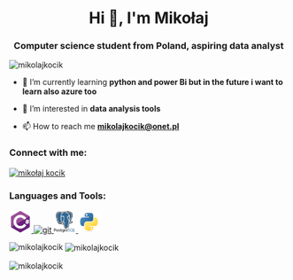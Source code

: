 <h1 align="center">Hi 👋, I'm Mikołaj</h1>
<h3 align="center">Computer science student from Poland, aspiring data analyst</h3>

<p align="left"> <img src="https://komarev.com/ghpvc/?username=mikolajkocik&label=Profile%20views&color=0e75b6&style=flat" alt="mikolajkocik" /> </p>

- 🌱 I’m currently learning **python and power Bi but in the future i want to learn also azure too**

- 👀 I’m interested in **data analysis tools**

- 📫 How to reach me **mikolajkocik@onet.pl**

<h3 align="left">Connect with me:</h3>
<p align="left">
<a href="www.linkedin.com/in/mikołaj-kocik-862b46317" target="blank"><img align="center" src="https://raw.githubusercontent.com/rahuldkjain/github-profile-readme-generator/master/src/images/icons/Social/linked-in-alt.svg" alt="mikołaj kocik" height="30" width="40" /></a>
</p>

<h3 align="left">Languages and Tools:</h3>
<p align="left"> <a href="https://www.w3schools.com/cs/" target="_blank" rel="noreferrer"> <img src="https://raw.githubusercontent.com/devicons/devicon/master/icons/csharp/csharp-original.svg" alt="csharp" width="40" height="40"/> </a> <a href="https://git-scm.com/" target="_blank" rel="noreferrer"> <img src="https://www.vectorlogo.zone/logos/git-scm/git-scm-icon.svg" alt="git" width="40" height="40"/> </a> <a href="https://www.postgresql.org" target="_blank" rel="noreferrer"> <img src="https://raw.githubusercontent.com/devicons/devicon/master/icons/postgresql/postgresql-original-wordmark.svg" alt="postgresql" width="40" height="40"/> </a> <a href="https://www.python.org" target="_blank" rel="noreferrer"> <img src="https://raw.githubusercontent.com/devicons/devicon/master/icons/python/python-original.svg" alt="python" width="40" height="40"/> </a> </p>

<p><img align="left" src="https://github-readme-stats.vercel.app/api/top-langs?username=mikolajkocik&show_icons=true&locale=en&layout=compact" alt="mikolajkocik" /></p>

<p>&nbsp;<img align="center" src="https://github-readme-stats.vercel.app/api?username=mikolajkocik&show_icons=true&locale=en" alt="mikolajkocik" /></p>

<p><img align="center" src="https://github-readme-streak-stats.herokuapp.com/?user=mikolajkocik&" alt="mikolajkocik" /></p>
